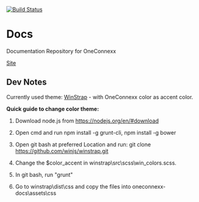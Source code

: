 [![Build Status](https://travis-ci.org/Sevitec/oneoffixx-docs.svg?branch=gh-pages)](https://travis-ci.org/Sevitec/oneoffixx-docs)

# Docs
Documentation Repository for OneConnexx

[Site](http://docs.oneconnexx.com)

## Dev Notes

Currently used theme: [WinStrap](https://github.com/winjs/winstrap) - with OneConnexx color as accent color.

__Quick guide to change color theme:__

 1. Download node.js from https://nodejs.org/en/#download

 1. Open cmd and run npm install -g grunt-cli, npm install -g bower

 1. Open git bash at preferred Location and run: git clone https://github.com/winjs/winstrap.git

 1. Change the $color_accent in winstrap\src\scss\win\_colors.scss.

 1. In git bash, run "grunt"

 1. Go to winstrap\dist\css and copy the files into oneconnexx-docs\assets\css
